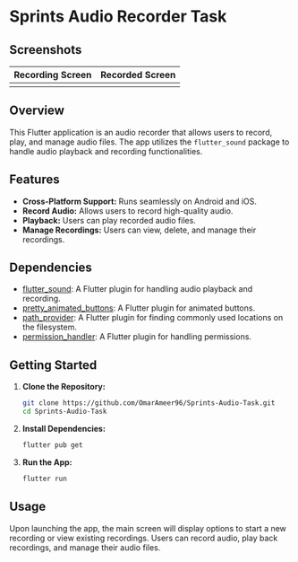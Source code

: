 # Sprints Audio Recorder Task

## Screenshots

| Recording Screen | Recorded Screen |
| ---------------- | --------------- |
| <img src=""/>    | <img src=""/>   |

## Overview

This Flutter application is an audio recorder that allows users to record, play, and manage audio files. The app utilizes the `flutter_sound` package to handle audio playback and recording functionalities.

## Features

- **Cross-Platform Support:** Runs seamlessly on Android and iOS.
- **Record Audio:** Allows users to record high-quality audio.
- **Playback:** Users can play recorded audio files.
- **Manage Recordings:** Users can view, delete, and manage their recordings.

## Dependencies

- [flutter_sound](https://pub.dev/packages/flutter_sound): A Flutter plugin for handling audio playback and recording.
- [pretty_animated_buttons](https://pub.dev/packages/pretty_animated_buttons): A Flutter plugin for animated buttons.
- [path_provider](https://pub.dev/packages/path_provider): A Flutter plugin for finding commonly used locations on the filesystem.
- [permission_handler](https://pub.dev/packages/permission_handler): A Flutter plugin for handling permissions.

## Getting Started

1. **Clone the Repository:**

   ```bash
   git clone https://github.com/OmarAmeer96/Sprints-Audio-Task.git
   cd Sprints-Audio-Task
   ```

2. **Install Dependencies:**

   ```bash
   flutter pub get
   ```

3. **Run the App:**

   ```bash
   flutter run
   ```

## Usage

Upon launching the app, the main screen will display options to start a new recording or view existing recordings. Users can record audio, play back recordings, and manage their audio files.
